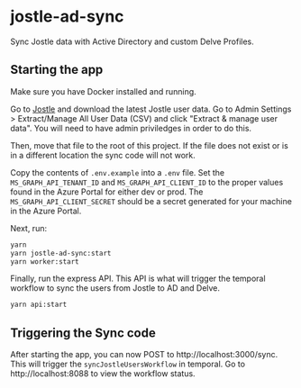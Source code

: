 # jostle-ad-sync
Sync Jostle data with Active Directory and custom Delve Profiles.

## Starting the app
Make sure you have Docker installed and running.

Go to [Jostle](https://revolutionmortgage.jostle.us/) and download the latest Jostle user data. Go to Admin Settings > Extract/Manage All User Data (CSV) and click "Extract & manage user data".  You will need to have admin priviledges in order to do this.

Then, move that file to the root of this project. If the file does not exist or is in a different location the sync code will not work.

Copy the contents of `.env.example` into a `.env` file. Set the `MS_GRAPH_API_TENANT_ID` and `MS_GRAPH_API_CLIENT_ID` to the proper values found in the Azure Portal for either dev or prod. The `MS_GRAPH_API_CLIENT_SECRET` should be a secret generated for your machine in the Azure Portal.

Next, run:
```bash
yarn
yarn jostle-ad-sync:start
yarn worker:start
```

Finally, run the express API. This API is what will trigger the temporal workflow to sync the users from Jostle to AD and Delve.

```bash
yarn api:start
```

## Triggering the Sync code
After starting the app, you can now POST to http://localhost:3000/sync. This will trigger the `syncJostleUsersWorkflow` in temporal. Go to http://localhost:8088 to view the workflow status.